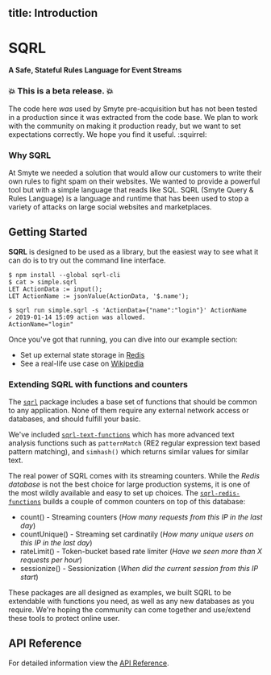 title: Introduction
---

# SQRL

**A Safe, Stateful Rules Language for Event Streams**

### :boom: This is a **beta release**. :boom:

The code here *was* used by Smyte pre-acquisition but has not been tested in a production since it was extracted from the code base. We plan to work with the community on making it production ready, but we want to set expectations correctly. We hope you find it useful. :squirrel:

### Why SQRL

At Smyte we needed a solution that would allow our customers to write their own rules to fight spam on their websites. We wanted to provide a powerful tool but with a simple language that reads like SQL. SQRL (Smyte Query & Rules Language) is a language and runtime that has been used to stop a variety of attacks on large social websites and marketplaces.

## Getting Started

**SQRL** is designed to be used as a library, but the easiest way to see what it can do is to try out the command line interface.

```
$ npm install --global sqrl-cli
$ cat > simple.sqrl
LET ActionData := input();
LET ActionName := jsonValue(ActionData, '$.name');

$ sqrl run simple.sqrl -s 'ActionData={"name":"login"}' ActionName
✓ 2019-01-14 15:09 action was allowed.
ActionName="login"
```

Once you've got that running, you can dive into our example section:
* Set up external state storage in [Redis](examples/redis.html)
* See a real-life use case on [Wikipedia](examples/wikipedia.html)

### Extending SQRL with functions and counters

The [`sqrl`](https://github.com/twitter/sqrl/tree/master/packages/sqrl) package includes a base set of functions that should be common to any application. None of them require any external network access or databases, and should fulfill your basic.

We've included [`sqrl-text-functions`](https://github.com/twitter/sqrl/tree/master/packages/sqrl-text-functions) which has more advanced text analysis functions such as `patternMatch` (RE2 regular expression text based pattern matching), and `simhash()` which returns similar values for similar text.

The real power of SQRL comes with its streaming counters. While the *Redis database* is not the best choice for large production systems, it is one of the most wildly available and easy to set up choices. The [`sqrl-redis-functions`](https://github.com/twitter/sqrl/tree/master/packages/sqrl-redis-functions) builds a couple of common counters on top of this database:

* count() - Streaming counters (*How many requests from this IP in the last day*)
* countUnique() - Streaming set cardinatily (*How many unique users on this IP in the last day*)
* rateLimit() - Token-bucket based rate limiter (*Have we seen more than X requests per hour*)
* sessionize() - Sessionization (*When did the current session from this IP start*)

These packages are all designed as examples, we built SQRL to be extendable with functions you need, as well as any new databases as you require. We're hoping the community can come together and use/extend these tools to protect online user.

## API Reference

For detailed information view the [API Reference](https://twitter.github.io/sqrl/reference/globals.html).
